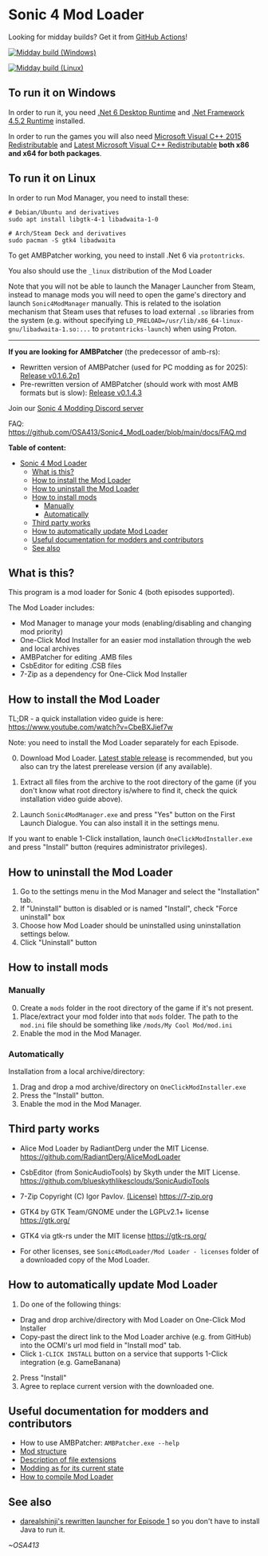 # Sonic 4 Mod Loader

Looking for midday builds? Get it from [GitHub Actions](https://github.com/OSA413/Sonic4_ModLoader/actions)!

[![Midday build (Windows)](https://github.com/OSA413/Sonic4_ModLoader/actions/workflows/main_win.yml/badge.svg)](https://github.com/OSA413/Sonic4_ModLoader/actions/workflows/main_win.yml)

[![Midday build (Linux)](https://github.com/OSA413/Sonic4_ModLoader/actions/workflows/main_linux.yml/badge.svg)](https://github.com/OSA413/Sonic4_ModLoader/actions/workflows/main_linux.yml)

## To run it on Windows

In order to run it, you need [.Net 6 Desktop Runtime](https://dotnet.microsoft.com/en-us/download/dotnet/6.0) and [.Net Framework 4.5.2 Runtime](https://dotnet.microsoft.com/en-us/download/dotnet-framework/net452) installed.

In order to run the games you will also need [Microsoft Visual C++ 2015 Redistributable](https://www.microsoft.com/en-us/download/details.aspx?id=52685) and [Latest Microsoft Visual C++ Redistributable](https://learn.microsoft.com/en-gb/cpp/windows/latest-supported-vc-redist?view=msvc-170#latest-microsoft-visual-c-redistributable-version) **both x86 and x64 for both packages**.

## To run it on Linux

In order to run Mod Manager, you need to install these:
```
# Debian/Ubuntu and derivatives
sudo apt install libgtk-4-1 libadwaita-1-0

# Arch/Steam Deck and derivatives
sudo pacman -S gtk4 libadwaita
```

To get AMBPatcher working, you need to install .Net 6 via `protontricks`.

You also should use the `_linux` distribution of the Mod Loader

Note that you will not be able to launch the Manager Launcher from Steam, instead to manage mods you will need to open the game's directory and launch `Sonic4ModManager` manually. This is related to the isolation mechanism that Steam uses that refuses to load external `.so` libraries from the system (e.g. without specifying `LD_PRELOAD=/usr/lib/x86_64-linux-gnu/libadwaita-1.so:...` to `protontricks-launch`) when using Proton.

----------------

**If you are looking for AMBPatcher** (the predecessor of amb-rs):

* Rewritten version of AMBPatcher (used for PC modding as for 2025): [Release v0.1.6.2p1](https://github.com/OSA413/Sonic4_ModLoader/releases/tag/v0.1.6.2p1)
* Pre-rewritten version of AMBPatcher (should work with most AMB formats but is slow): [Release v0.1.4.3](https://github.com/OSA413/Sonic4_ModLoader/releases/tag/v0.1.4.3)

Join our [Sonic 4 Modding Discord server](https://discord.gg/WCp8BFyFxN)

FAQ: https://github.com/OSA413/Sonic4_ModLoader/blob/main/docs/FAQ.md

**Table of content:**

- [Sonic 4 Mod Loader](#sonic-4-mod-loader)
  - [What is this?](#what-is-this)
  - [How to install the Mod Loader](#how-to-install-the-mod-loader)
  - [How to uninstall the Mod Loader](#how-to-uninstall-the-mod-loader)
  - [How to install mods](#how-to-install-mods)
    - [Manually](#manually)
    - [Automatically](#automatically)
  - [Third party works](#third-party-works)
  - [How to automatically update Mod Loader](#how-to-automatically-update-mod-loader)
  - [Useful documentation for modders and contributors](#useful-documentation-for-modders-and-contributors)
  - [See also](#see-also)

## What is this?

This program is a mod loader for Sonic 4 (both episodes supported).

The Mod Loader includes:

* Mod Manager to manage your mods (enabling/disabling and changing mod priority)
* One-Click Mod Installer for an easier mod installation through the web and local archives
* AMBPatcher for editing .AMB files
* CsbEditor for editing .CSB files
* 7-Zip as a dependency for One-Click Mod Installer

## How to install the Mod Loader

TL;DR - a quick installation video guide is here: https://www.youtube.com/watch?v=CbeBXJief7w

Note: you need to install the Mod Loader separately for each Episode.

0. Download Mod Loader. [Latest stable release](https://github.com/OSA413/Sonic4_ModLoader/releases/latest) is recommended, but you also can try the latest prerelease version (if any available).

1. Extract all files from the archive to the root directory of the game (if you don't know what root directory is/where to find it, check the quick installation video guide above).

2. Launch `Sonic4ModManager.exe` and press "Yes" button on the First Launch Dialogue. You can also install it in the settings menu.

If you want to enable 1-Click installation, launch `OneClickModInstaller.exe` and press "Install" button (requires administrator privileges).

## How to uninstall the Mod Loader

1. Go to the settings menu in the Mod Manager and select the "Installation" tab.
2. If "Uninstall" button is disabled or is named "Install", check "Force uninstall" box
3. Choose how Mod Loader should be uninstalled using uninstallation settings below.
4. Click "Uninstall" button

## How to install mods

### Manually

0. Create a `mods` folder in the root directory of the game if it's not present.
1. Place/extract your mod folder into that `mods` folder. The path to the `mod.ini` file should be something like `/mods/My Cool Mod/mod.ini`
2. Enable the mod in the Mod Manager.

### Automatically

Installation from a local archive/directory:

1. Drag and drop a mod archive/directory on `OneClickModInstaller.exe`
2. Press the "Install" button.
3. Enable the mod in the Mod Manager.

## Third party works

* Alice Mod Loader by RadiantDerg under the MIT License.
https://github.com/RadiantDerg/AliceModLoader

* CsbEditor (from SonicAudioTools) by Skyth under the MIT License.
https://github.com/blueskythlikesclouds/SonicAudioTools

* 7-Zip Copyright (C) Igor Pavlov.
[(License)](https://7-zip.org/license.txt)
https://7-zip.org

* GTK4 by GTK Team/GNOME under the LGPLv2.1+ license
https://gtk.org/

* GTK4 via gtk-rs under the MIT license https://gtk-rs.org/

* For other licenses, see `Sonic4ModLoader/Mod Loader - licenses` folder of a downloaded copy of the Mod Loader.

## How to automatically update Mod Loader

1. Do one of the following things:
* Drag and drop archive/directory with Mod Loader on One-Click Mod Installer
* Copy-past the direct link to the Mod Loader archive (e.g. from GitHub) into the OCMI's url mod field in "Install mod" tab.
* Click `1-CLICK INSTALL` button on a service that supports 1-Click integration (e.g. GameBanana)
2. Press "Install"
3. Agree to replace current version with the downloaded one.

## Useful documentation for modders and contributors
* How to use AMBPatcher: `AMBPatcher.exe --help`
* [Mod structure](https://github.com/OSA413/Sonic4_ModLoader/blob/main/docs/Mod%20structure.md)
* [Description of file extensions](https://github.com/OSA413/Sonic4_Tools/blob/master/docs/File%20description.md)
* [Modding as for its current state](https://gamebanana.com/tuts/14585)
* [How to compile Mod Loader](https://github.com/OSA413/Sonic4_ModLoader/blob/main/docs/compile.md)

## See also

* [darealshinji's rewritten launcher for Episode 1](https://github.com/darealshinji/sonic-4-launcher) so you don't have to install Java to run it.

*~OSA413*
